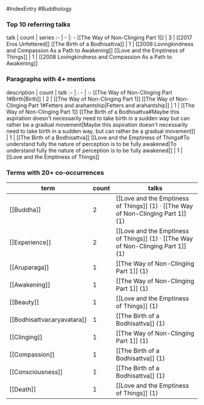 #IndexEntry #Buddhology

### Top 10 referring talks
talk | count | series
:- | - |: -
[[The Way of Non-Clinging Part 1]] | 3 | [[2017 Eros Unfettered]]
[[The Birth of a Bodhisattva]] | 1 | [[2008 Lovingkindness and Compassion As a Path to Awakening]]
[[Love and the Emptiness of Things]] | 1 | [[2008 Lovingkindness and Compassion As a Path to Awakening]]

### Paragraphs with 4+ mentions
description | count | talk
:- | : - | :-
[[The Way of Non-Clinging Part 1#Birth\|Birth]] | 2 | [[The Way of Non-Clinging Part 1]]
[[The Way of Non-Clinging Part 1#Fetters and arahantship\|Fetters and arahantship]] | 1 | [[The Way of Non-Clinging Part 1]]
[[The Birth of a Bodhisattva#Maybe this aspiration doesn't necessarily need to take birth in a sudden way but can rather be a gradual movement\|Maybe this aspiration doesn't necessarily need to take birth in a sudden way, but can rather be a gradual movement]] | 1 | [[The Birth of a Bodhisattva]]
[[Love and the Emptiness of Things#To understand fully the nature of perception is to be fully awakened\|To understand fully the nature of perception is to be fully awakened]] | 1 | [[Love and the Emptiness of Things]]

### Terms with 20+ co-occurrences
term | count | talks
-|-|-
[[Buddha]] | 2 | <span class="counts">[[Love and the Emptiness of Things]] (1) · [[The Way of Non-Clinging Part 1]] (1)</span> 
[[Experience]] | 2 | <span class="counts">[[Love and the Emptiness of Things]] (1) · [[The Way of Non-Clinging Part 1]] (1)</span> 
[[Aruparaga]] | 1 | <span class="counts">[[The Way of Non-Clinging Part 1]] (1)</span> 
[[Awakening]] | 1 | <span class="counts">[[The Way of Non-Clinging Part 1]] (1)</span> 
[[Beauty]] | 1 | <span class="counts">[[Love and the Emptiness of Things]] (1)</span> 
[[Bodhisattvacaryavatara]] | 1 | <span class="counts">[[The Birth of a Bodhisattva]] (1)</span> 
[[Clinging]] | 1 | <span class="counts">[[The Way of Non-Clinging Part 1]] (1)</span> 
[[Compassion]] | 1 | <span class="counts">[[The Birth of a Bodhisattva]] (1)</span> 
[[Consciousness]] | 1 | <span class="counts">[[The Birth of a Bodhisattva]] (1)</span> 
[[Death]] | 1 | <span class="counts">[[Love and the Emptiness of Things]] (1)</span> 

